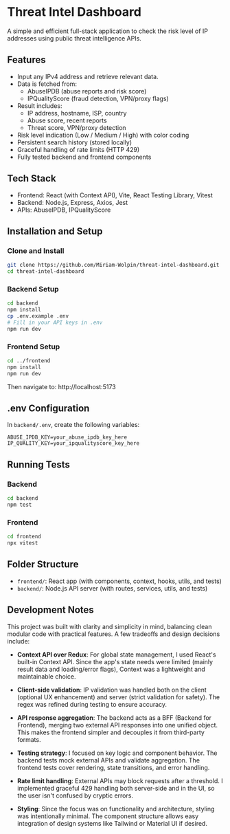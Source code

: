 
# Threat Intel Dashboard

A simple and efficient full-stack application to check the risk level of IP addresses using public threat intelligence APIs.

## Features

- Input any IPv4 address and retrieve relevant data.
- Data is fetched from:
  - AbuseIPDB (abuse reports and risk score)
  - IPQualityScore (fraud detection, VPN/proxy flags)
- Result includes:
  - IP address, hostname, ISP, country
  - Abuse score, recent reports
  - Threat score, VPN/proxy detection
- Risk level indication (Low / Medium / High) with color coding
- Persistent search history (stored locally)
- Graceful handling of rate limits (HTTP 429)
- Fully tested backend and frontend components

## Tech Stack

- Frontend: React (with Context API), Vite, React Testing Library, Vitest
- Backend: Node.js, Express, Axios, Jest
- APIs: AbuseIPDB, IPQualityScore

## Installation and Setup

### Clone and Install

```bash
git clone https://github.com/Miriam-Wolpin/threat-intel-dashboard.git
cd threat-intel-dashboard
```

### Backend Setup

```bash
cd backend
npm install
cp .env.example .env
# Fill in your API keys in .env
npm run dev
```

### Frontend Setup

```bash
cd ../frontend
npm install
npm run dev
```

Then navigate to: http://localhost:5173

## .env Configuration

In `backend/.env`, create the following variables:

```
ABUSE_IPDB_KEY=your_abuse_ipdb_key_here
IP_QUALITY_KEY=your_ipqualityscore_key_here
```

## Running Tests

### Backend

```bash
cd backend
npm test
```

### Frontend

```bash
cd frontend
npx vitest
```

## Folder Structure

- `frontend/`: React app (with components, context, hooks, utils, and tests)
- `backend/`: Node.js API server (with routes, services, utils, and tests)

## Development Notes

This project was built with clarity and simplicity in mind, balancing clean modular code with practical features. A few tradeoffs and design decisions include:

- **Context API over Redux**: For global state management, I used React's built-in Context API. Since the app's state needs were limited (mainly result data and loading/error flags), Context was a lightweight and maintainable choice.

- **Client-side validation**: IP validation was handled both on the client (optional UX enhancement) and server (strict validation for safety). The regex was refined during testing to ensure accuracy.

- **API response aggregation**: The backend acts as a BFF (Backend for Frontend), merging two external API responses into one unified object. This makes the frontend simpler and decouples it from third-party formats.

- **Testing strategy**: I focused on key logic and component behavior. The backend tests mock external APIs and validate aggregation. The frontend tests cover rendering, state transitions, and error handling.

- **Rate limit handling**: External APIs may block requests after a threshold. I implemented graceful 429 handling both server-side and in the UI, so the user isn't confused by cryptic errors.

- **Styling**: Since the focus was on functionality and architecture, styling was intentionally minimal. The component structure allows easy integration of design systems like Tailwind or Material UI if desired.


